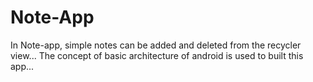 # Note-App
In Note-app, simple notes can be added and deleted from the recycler view...
The concept of basic architecture of android is used to built this app...
